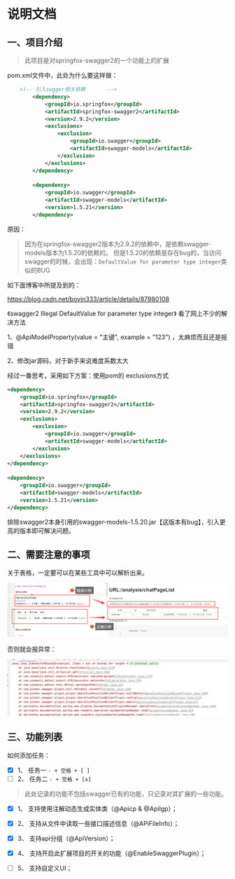 # 说明文档


## 一、项目介绍
> 此项目是对springfox-swagger2的一个功能上的扩展


pom.xml文件中，此处为什么要这样做：

```xml
    <!-- 引入swgger相关依赖       -->
        <dependency>
            <groupId>io.springfox</groupId>
            <artifactId>springfox-swagger2</artifactId>
            <version>2.9.2</version>
            <exclusions>
                <exclusion>
                    <groupId>io.swagger</groupId>
                    <artifactId>swagger-models</artifactId>
                </exclusion>
            </exclusions>
        </dependency>

        <dependency>
            <groupId>io.swagger</groupId>
            <artifactId>swagger-models</artifactId>
            <version>1.5.21</version>
        </dependency>
```

原因：
> 因为在springfox-swagger2版本为2.9.2的依赖中，是依赖swagger-models版本为1.5.20的依赖的。
> 但是1.5.20的依赖是存在bug的，当访问swagger的时候，会出现：`DefaultValue for parameter type integer`类似的BUG


如下面博客中所提及到的：

https://blog.csdn.net/boyin333/article/details/87980108

《swagger2 Illegal DefaultValue for parameter type integer》
看了网上不少的解决方法

1、@ApiModelProperty(value = "主键", example = "123") ，太麻烦而且还是报错

2、修改jar源码，对于新手来说难度系数太大

经过一番思考，采用如下方案：使用pom的 exclusions方式

```xml
<dependency>
    <groupId>io.springfox</groupId>
    <artifactId>springfox-swagger2</artifactId>
    <version>2.9.2</version>
    <exclusions>
        <exclusion>
            <groupId>io.swagger</groupId>
            <artifactId>swagger-models</artifactId>
        </exclusion>
    </exclusions>
</dependency>
 
<dependency>
    <groupId>io.swagger</groupId>
    <artifactId>swagger-models</artifactId>
    <version>1.5.21</version>
</dependency>
```

排除swagger2本身引用的swagger-models-1.5.20.jar【这版本有bug】，引入更高的版本即可解决问题。





## 二、需要注意的事项

关于表格，一定要可以在某些工具中可以解析出来。

![image-20201222101425970](pic/image-20201222101425970.png)



否则就会报异常：

![image-20201222101505718](pic/image-20201222101505718.png)



## 三、功能列表
如何添加任务：
- [x] 1、 任务一 `- + 空格 + [ ]`
- [ ] 2、 任务二 `- + 空格 + [x]`

> 此处记录的功能不包括swagger已有的功能，只记录对其扩展的一些功能。

- [x] 1、 支持使用注解动态生成实体类（@Apicp & @ApiIgp）；
- [x] 2、 支持从文件中读取一些接口描述信息（@APiFileInfo）；
- [x] 3、 支持api分组（@ApiVersion）；
- [x] 4、 支持开启此扩展项目的开关的功能（@EnableSwaggerPlugin）；
- [ ] 5、 支持自定义UI；



